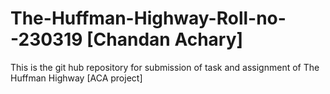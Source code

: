 # The-Huffman-Highway-Roll-no--230319 [Chandan Achary]
This is the git hub repository for submission of task and assignment of The Huffman Highway [ACA project]
